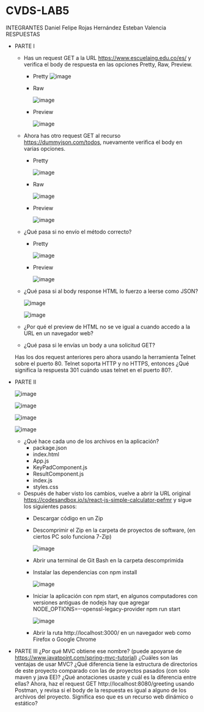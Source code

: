 # CVDS-LAB5
INTEGRANTES
  Daniel Felipe Rojas Hernández
  Esteban Valencia
RESPUESTAS
  - PARTE I 
    - Has un request GET a la URL https://www.escuelaing.edu.co/es/ y verifica el body de respuesta en las opciones Pretty, Raw, Preview.
      - Pretty
        ![image](https://github.com/Knight072/CVDS-LAB5/assets/116401447/b4407cef-3ff7-4ff7-bba5-7a6ad8b657ca)
      - Raw
        
        ![image](https://github.com/Knight072/CVDS-LAB5/assets/116401447/11f4fcf5-cbe1-4b84-8755-a8738e5789e3)
      - Preview
     
        ![image](https://github.com/Knight072/CVDS-LAB5/assets/116401447/2a60951b-5a28-4407-9964-ac3a54c59830)

    - Ahora has otro request GET al recurso https://dummyjson.com/todos, nuevamente verifica el body en varias opciones.
      - Pretty
   
          ![image](https://github.com/Knight072/CVDS-LAB5/assets/116401447/06ff58e5-097b-4617-b914-5b54c5e81390)

      - Raw
     
          ![image](https://github.com/Knight072/CVDS-LAB5/assets/116401447/dfe9e686-bc0c-4b23-b2a9-f1c0f04c3787)

      - Preview
    
          ![image](https://github.com/Knight072/CVDS-LAB5/assets/116401447/484fe3b6-cd27-43aa-9be2-0ce0c97629a4)

    - ¿Qué pasa si no envío el método correcto?
      - Pretty
   
        ![image](https://github.com/Knight072/CVDS-LAB5/assets/116401447/452e536e-9656-4758-b1d5-3c2899325dc5)

      - Preview
        
        ![image](https://github.com/Knight072/CVDS-LAB5/assets/116401447/ee2c0235-bccb-4f23-a876-85f665e8b93d)
 
    - ¿Qué pasa si al body response HTML lo fuerzo a leerse como JSON?

      ![image](https://github.com/Knight072/CVDS-LAB5/assets/116401447/c5bae92e-0be1-4ed8-97b7-1c9367497868)

      ![image](https://github.com/Knight072/CVDS-LAB5/assets/116401447/add879d0-11f2-4552-9134-43666ca3b7b1)


    - ¿Por qué el preview de HTML no se ve igual a cuando accedo a la URL en un navegador web?
    - ¿Qué pasa si le envías un body a una solicitud GET?

    Has los dos request anteriores pero ahora usando la herramienta Telnet sobre el puerto 80. Telnet soporta HTTP y no HTTPS, entonces ¿Qué significa la respuesta 301 cuándo usas telnet     en el puerto 80?.
  
  - PARTE II
    
      ![image](https://github.com/Knight072/CVDS-LAB5/assets/116401447/2cfd7132-e970-406b-aae6-131ee2e3211e)

      ![image](https://github.com/Knight072/CVDS-LAB5/assets/116401447/28eca5b0-946b-48ba-8c14-40ce3c32148d)

      ![image](https://github.com/Knight072/CVDS-LAB5/assets/116401447/cdd45248-a4ad-4795-b3b7-55ee4085f3e5)

      ![image](https://github.com/Knight072/CVDS-LAB5/assets/116401447/29df98da-be65-4e26-853a-6f41140ab555)


      

    - ¿Qué hace cada uno de los archivos en la aplicación?
      - package.json
      - index.html
      - App.js
      - KeyPadComponent.js
      - ResultComponent.js
      - index.js
      - styles.css
    - Después de haber visto los cambios, vuelve a abrir la URL original https://codesandbox.io/s/react-js-simple-calculator-pefmr y sigue los siguientes pasos:
      - Descargar código en un Zip
      - Descomprimir el Zip en la carpeta de proyectos de software, (en ciertos PC solo funciona 7-Zip)
   
        ![image](https://github.com/Knight072/CVDS-LAB5/assets/116401447/86f9bcf2-f080-496e-8a0b-b9db3503203a)

      - Abrir una terminal de Git Bash en la carpeta descomprimida
      - Instalar las dependencias con npm install

          ![image](https://github.com/Knight072/CVDS-LAB5/assets/116401447/12c0d0ba-a44e-4201-812b-d53a9f71a0a4)

      - Iniciar la aplicación con npm start, en algunos computadores con versiones antiguas de nodejs hay que agregar NODE_OPTIONS=--openssl-legacy-provider npm run start

         ![image](https://github.com/Knight072/CVDS-LAB5/assets/116401447/8f5f2c8b-872d-43cf-a5a1-f82c541fa725)

      - Abrir la ruta http://localhost:3000/ en un navegador web como Firefox o Google Chrome   
    
    
  - PARTE III
    ¿Por qué MVC obtiene ese nombre? (puede apoyarse de https://www.javatpoint.com/spring-mvc-tutorial)
    ¿Cuáles son las ventajas de usar MVC?
    ¿Qué diferencia tiene la estructura de directorios de este proyecto comparado con las de proyectos pasados (con solo maven y java EE)?
    ¿Qué anotaciones usaste y cuál es la diferencia entre ellas?
Ahora, haz el request GET http://localhost:8080/greeting usando Postman, y revisa si el body de la respuesta es igual a alguno de los archivos del proyecto. Significa eso que es un recurso web dinámico o estático?
